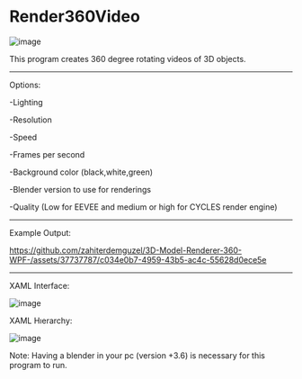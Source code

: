 # Render360Video

![image](https://github.com/zahiterdemguzel/3D-Model-Renderer-360-WPF-/assets/37737787/60664dfe-0d07-4928-a900-e4698a52566f)



This program creates 360 degree rotating videos of 3D objects.

------------------------------------------------------------------

Options:

-Lighting

-Resolution

-Speed

-Frames per second

-Background color (black,white,green)

-Blender version to use for renderings

-Quality (Low for EEVEE and medium or high for CYCLES render engine)

------------------------------------------------------------------
Example Output:



https://github.com/zahiterdemguzel/3D-Model-Renderer-360-WPF-/assets/37737787/c034e0b7-4959-43b5-ac4c-55628d0ece5e




----------------------------------------------------------------------
XAML Interface:

![image](https://github.com/zahiterdemguzel/3D-Model-Renderer-360-WPF-/assets/37737787/826cee20-7767-49ea-b4bc-f733b7e21948)



XAML Hıerarchy:

![image](https://github.com/zahiterdemguzel/3D-Model-Renderer-360-WPF-/assets/37737787/e6f57162-a81e-4d46-9e9d-216c63048138)



Note: Having a blender in your pc (version +3.6) is necessary for this program to run.
